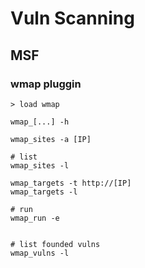 # Vuln Scanning

## MSF

### wmap pluggin
```
> load wmap

wmap_[...] -h

wmap_sites -a [IP]

# list
wmap_sites -l

wmap_targets -t http://[IP]
wmap_targets -l

# run
wmap_run -e


# list founded vulns
wmap_vulns -l










```